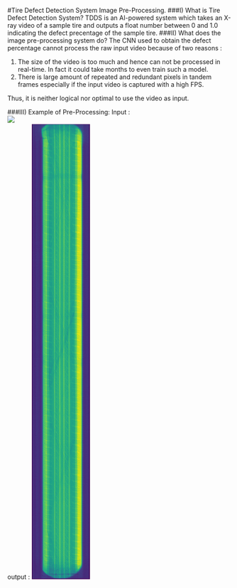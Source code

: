#Tire Defect Detection System Image Pre-Processing.
###I) What is Tire Defect Detection System?
TDDS is an AI-powered system which takes an X-ray video of a sample tire 
and outputs a float number between 0 and 1.0 indicating the defect precentage
of the sample tire.
###II) What does the image pre-processing system do?
The CNN used to obtain the defect percentage cannot process the raw input video because of two reasons : <br/>
   1) The size of the video is too much and hence can not be processed in real-time. In fact it could take months to even train such a model.
   2) There is large amount of repeated and redundant pixels in tandem frames especially if the input video is captured with a high FPS.<br>

Thus, it is neither logical nor optimal to use the video as input.

###III) Example of Pre-Processing:
Input : <br> 
![](1.gif)
<br>
output : 
![](test.4.jpg)